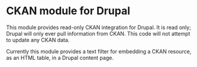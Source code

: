  # CKAN module for Drupal
 This module provides read-only CKAN integration for Drupal.  It is read only; Drupal will only ever pull information from CKAN.  This code will not attempt to update any CKAN data.

 Currently this module provides a text filter for embedding a CKAN resource, as an HTML table, in a Drupal content page.
